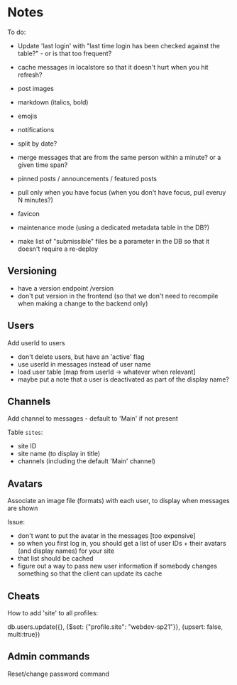 # Notes

To do:

- Update 'last login' with "last time login has been checked against the table?" - or is that too frequent?

- cache messages in localstore so that it doesn't hurt when you hit refresh?
- post images
- markdown (italics, bold)
- emojis
- notifications
- split by date?
- merge messages that are from the same person within a minute? or a given time span?
- pinned posts / announcements / featured posts

- pull only when you have focus (when you don't have focus, pull everuy N minutes?)

- favicon
- maintenance mode (using a dedicated metadata table in the DB?)

- make list of "submissible" files be a parameter in the DB so that it doesn't require a re-deploy


## Versioning

- have a version endpoint   /version 
- don't put version in the frontend (so that we don't need to recompile when making a change to the backend only)


## Users

Add userId to users

- don't delete users, but have an 'active' flag
- use userId in messages instead of user name
- load user table [map from userId -> whatever when relevant]
- maybe put a note that a user is deactivated as part of the display name?


## Channels

Add channel to messages - default to 'Main' if not present

Table `sites`:

- site ID
- site name (to display in title)
- channels (including the default 'Main' channel)


## Avatars

Associate an image file (formats) with each user, to display when messages are shown

Issue: 

- don't want to put the avatar in the messages [too expensive]
- so when you first log in, you should get a list of user IDs + their avatars (and display names) for your site
- that list should be cached
- figure out a way to pass new user information if somebody changes something so that the client can update its cache


## Cheats

How to add 'site' to all profiles:

  db.users.update({}, {$set: {"profile.site": "webdev-sp21"}}, {upsert: false, multi:true})


## Admin commands

Reset/change password command

